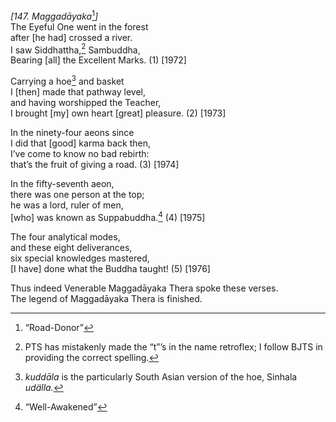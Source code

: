 *\[147. Maggadāyaka*[^1]*\]*  
The Eyeful One went in the forest  
after \[he had\] crossed a river.  
I saw Siddhattha,[^2] Sambuddha,  
Bearing \[all\] the Excellent Marks. (1) \[1972\]

Carrying a hoe[^3] and basket  
I \[then\] made that pathway level,  
and having worshipped the Teacher,  
I brought \[my\] own heart \[great\] pleasure. (2) \[1973\]

In the ninety-four aeons since  
I did that \[good\] karma back then,  
I’ve come to know no bad rebirth:  
that’s the fruit of giving a road. (3) \[1974\]

In the fifty-seventh aeon,  
there was one person at the top;  
he was a lord, ruler of men,  
\[who\] was known as Suppabuddha.[^4] (4) \[1975\]

The four analytical modes,  
and these eight deliverances,  
six special knowledges mastered,  
\[I have\] done what the Buddha taught! (5) \[1976\]

Thus indeed Venerable Maggadāyaka Thera spoke these verses.  
The legend of Maggadāyaka Thera is finished.

[^1]: “Road-Donor”

[^2]: PTS has mistakenly made the “t”’s in the name retroflex; I follow BJTS in providing the correct spelling.

[^3]: *kuddāla* is the particularly South Asian version of the hoe, Sinhala *udälla.*

[^4]: “Well-Awakened”
